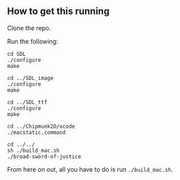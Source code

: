 ## How to get this running

Clone the repo.

Run the following:

```
cd SDL
./configure
make

cd ../SDL_image
./configure
make

cd ../SDL_ttf
./configure
make

cd ../Chipmunk2D/xcode
./macstatic.command

cd ../../
sh ./build_mac.sh
./broad-sword-of-justice
```

From here on out, all you have to do is run `./build_mac.sh`.
